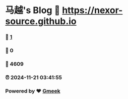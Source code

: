 # 马越's Blog :link: https://nexor-source.github.io 
### :page_facing_up: [1](https://nexor-source.github.io/tag.html) 
### :speech_balloon: 0 
### :hibiscus: 4609 
### :alarm_clock: 2024-11-21 03:41:55 
### Powered by :heart: [Gmeek](https://github.com/Meekdai/Gmeek)
